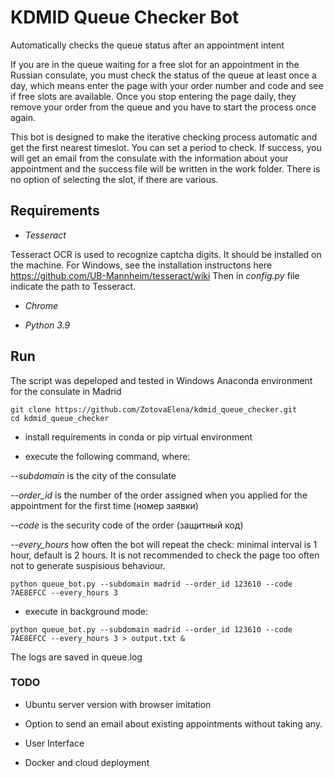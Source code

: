 # KDMID Queue Checker Bot

Automatically checks the queue status after an appointment intent 

If you are in the queue waiting for a free slot for an appointment in the Russian consulate, you must check the status of the queue at least once a day, 
which means enter the page with your order number and code and see if free slots are available. Once you stop entering the page daily, 
they remove your order from the queue and you have to start the process once again. 

This bot is designed to make the iterative checking process automatic and get the first nearest timeslot. You can set a period to check. 
If success, you will get an email from the consulate with the information about your appointment and the success file will be written in the work folder. There is no option of selecting the slot, if there are various. 

## Requirements  

- *Tesseract* 

Tesseract OCR is used to recognize captcha digits. It should be installed on the machine. For Windows, see the installation instructons here https://github.com/UB-Mannheim/tesseract/wiki
Then in _config.py_ file indicate the path to Tesseract. 

- *Chrome*

- *Python 3.9* 

## Run 

The script was depeloped and tested in Windows Anaconda environment for the consulate in Madrid

```
git clone https://github.com/ZotovaElena/kdmid_queue_checker.git
cd kdmid_queue_checker
```

- install requirements in conda or pip virtual environment 

- execute the following command, where: 

*--subdomain* is the city of the consulate 

*--order_id* is the number of the order assigned when you applied for the appointment for the first time (номер заявки)

*--code* is the security code of the order (защитный код)

*--every_hours* how often the bot will repeat the check: minimal interval is 1 hour, default is 2 hours. 
It is not recommended to check the page too often not to generate suspisious behaviour. 


```
python queue_bot.py --subdomain madrid --order_id 123610 --code 7AE8EFCC --every_hours 3
```

- execute in background mode:

```
python queue_bot.py --subdomain madrid --order_id 123610 --code 7AE8EFCC --every_hours 3 > output.txt & 
```

The logs are saved in queue.log

### TODO 

- Ubuntu server version with browser imitation 

- Option to send an email about existing appointments without taking any.

- User Interface

- Docker and cloud deployment
